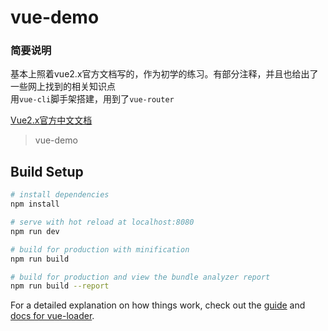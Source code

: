# vue-demo

### 简要说明
基本上照着vue2.x官方文档写的，作为初学的练习。有部分注释，并且也给出了一些网上找到的相关知识点
<br>
用`vue-cli`脚手架搭建，用到了`vue-router`
<br>

[Vue2.x官方中文文档](https://cn.vuejs.org/v2/guide/)<br>

> vue-demo

## Build Setup

``` bash
# install dependencies
npm install

# serve with hot reload at localhost:8080
npm run dev

# build for production with minification
npm run build

# build for production and view the bundle analyzer report
npm run build --report
```

For a detailed explanation on how things work, check out the [guide](http://vuejs-templates.github.io/webpack/) and [docs for vue-loader](http://vuejs.github.io/vue-loader).
